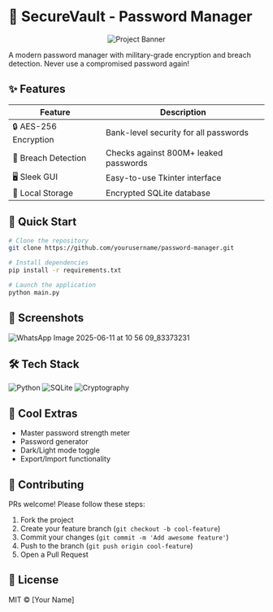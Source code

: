# 🔐 SecureVault - Password Manager 
<div align="center">

![Project Banner](https://media0.giphy.com/media/v1.Y2lkPTc5MGI3NjExdXVpdHJibGpxaTY2YjYwNDVxNGJ2MHZjdXJuOHN4OWJqNHVoNDNmaCZlcD12MV9pbnRlcm5hbF9naWZfYnlfaWQmY3Q9Zw/qxXWdM1lssRMqIa4Bm/giphy.gif)

</div>


A modern password manager with military-grade encryption and breach detection. Never use a compromised password again!

## ✨ Features

| Feature | Description |
|---------|-------------|
| 🔒 AES-256 Encryption | Bank-level security for all passwords |
| 🚨 Breach Detection | Checks against 800M+ leaked passwords |
| 🖥️ Sleek GUI | Easy-to-use Tkinter interface |
| 💾 Local Storage | Encrypted SQLite database |

## 🚀 Quick Start

```bash
# Clone the repository
git clone https://github.com/yourusername/password-manager.git

# Install dependencies
pip install -r requirements.txt

# Launch the application
python main.py
```

## 📸 Screenshots

![WhatsApp Image 2025-06-11 at 10 56 09_83373231](https://github.com/user-attachments/assets/35d77e8e-af8d-42db-bbfa-e628498ac1d1)



## 🛠️ Tech Stack

![Python](https://img.shields.io/badge/Python-3.9+-blue?logo=python)
![SQLite](https://img.shields.io/badge/SQLite-3.x-green?logo=sqlite)
![Cryptography](https://img.shields.io/badge/Cryptography-3.4-yellow)

## 🌟 Cool Extras

- Master password strength meter
- Password generator
- Dark/Light mode toggle
- Export/Import functionality

## 🤝 Contributing

PRs welcome! Please follow these steps:
1. Fork the project
2. Create your feature branch (`git checkout -b cool-feature`)
3. Commit your changes (`git commit -m 'Add awesome feature'`)
4. Push to the branch (`git push origin cool-feature`)
5. Open a Pull Request

## 📜 License

MIT © [Your Name]
